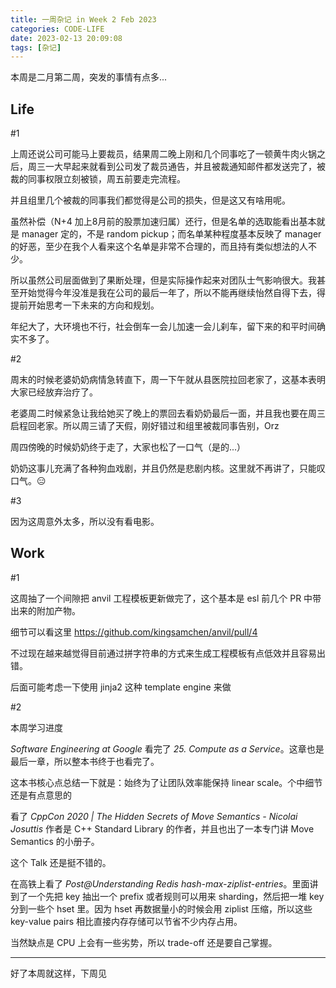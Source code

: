 ```yaml
---
title: 一周杂记 in Week 2 Feb 2023
categories: CODE-LIFE
date: 2023-02-13 20:09:08
tags: [杂记]
---
```


本周是二月第二周，突发的事情有点多...

## Life

\#1

上周还说公司可能马上要裁员，结果周二晚上刚和几个同事吃了一顿黄牛肉火锅之后，周三一大早起来就看到公司发了裁员通告，并且被裁通知邮件都发送完了，被裁的同事权限立刻被锁，周五前要走完流程。

并且组里几个被裁的同事我们都觉得是公司的损失，但是这又有啥用呢。

虽然补偿（N+4 加上8月前的股票加速归属）还行，但是名单的选取能看出基本就是 manager 定的，不是 random pickup；而名单某种程度基本反映了 manager 的好恶，至少在我个人看来这个名单是非常不合理的，而且持有类似想法的人不少。

所以虽然公司层面做到了果断处理，但是实际操作起来对团队士气影响很大。我甚至开始觉得今年没准是我在公司的最后一年了，所以不能再继续怡然自得下去，得提前开始思考一下未来的方向和规划。

年纪大了，大环境也不行，社会倒车一会儿加速一会儿刹车，留下来的和平时间确实不多了。

\#2

周末的时候老婆奶奶病情急转直下，周一下午就从县医院拉回老家了，这基本表明大家已经放弃治疗了。

老婆周二时候紧急让我给她买了晚上的票回去看奶奶最后一面，并且我也要在周三启程回老家。所以周三请了天假，刚好错过和组里被裁同事告别，Orz

周四傍晚的时候奶奶终于走了，大家也松了一口气（是的...）

奶奶这事儿充满了各种狗血戏剧，并且仍然是悲剧内核。这里就不再讲了，只能叹口气。😑

\#3

因为这周意外太多，所以没有看电影。

## Work

\#1

这周抽了一个间隙把 anvil 工程模板更新做完了，这个基本是 esl 前几个 PR 中带出来的附加产物。

细节可以看这里 https://github.com/kingsamchen/anvil/pull/4

不过现在越来越觉得目前通过拼字符串的方式来生成工程模板有点低效并且容易出错。

后面可能考虑一下使用 jinja2 这种 template engine 来做

\#2

本周学习进度

_Software Engineering at Google_ 看完了 _25. Compute as a Service_。这章也是最后一章，所以整本书终于也看完了。

这本书核心点总结一下就是：始终为了让团队效率能保持 linear scale。个中细节还是有点意思的

看了 _CppCon 2020 | The Hidden Secrets of Move Semantics - Nicolai Josuttis_ 作者是 C++ Standard Library 的作者，并且也出了一本专门讲 Move Semantics 的小册子。

这个 Talk 还是挺不错的。

在高铁上看了 _Post@Understanding Redis hash-max-ziplist-entries_。里面讲到了一个先把 key 抽出一个 prefix 或者规则可以用来 sharding，然后把一堆 key 分到一些个 hset 里。因为 hset 再数据量小的时候会用 ziplist 压缩，所以这些 key-value pairs 相比直接内存存储可以节省不少内存占用。

当然缺点是 CPU 上会有一些劣势，所以 trade-off 还是要自己掌握。

---

好了本周就这样，下周见

